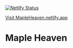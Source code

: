[![Netlify Status](https://api.netlify.com/api/v1/badges/471e8d23-5a3f-4854-8208-25c1e294b743/deploy-status)](https://app.netlify.com/sites/mapleheavenapi/deploys)

[Visit MapleHeaven.netlify.app](https://mapleheaven.netlify.app)


# Maple Heaven
